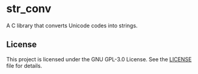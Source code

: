 # str_conv

A C library that converts Unicode codes
into strings.

## License

This project is licensed under the GNU GPL-3.0 License. See the [LICENSE](LICENSE) file for details.